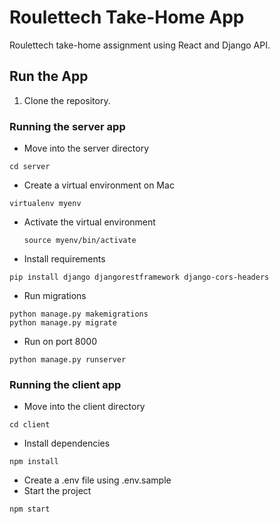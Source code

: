 # Roulettech Take-Home App

Roulettech take-home assignment using React and Django API.

## Run the App

1. Clone the repository.

### Running the server app

- Move into the server directory

```
cd server
```

- Create a virtual environment on Mac

```
virtualenv myenv 
```

- Activate the virtual environment

  ```
  source myenv/bin/activate 
  ```

- Install requirements

```
pip install django djangorestframework django-cors-headers
```

- Run migrations

```
python manage.py makemigrations
python manage.py migrate
```

- Run on port 8000

```
python manage.py runserver
```

### Running the client app

- Move into the client directory

```
cd client
```

- Install dependencies

```
npm install
```

- Create a .env file using .env.sample
- Start the project

```
npm start
```
